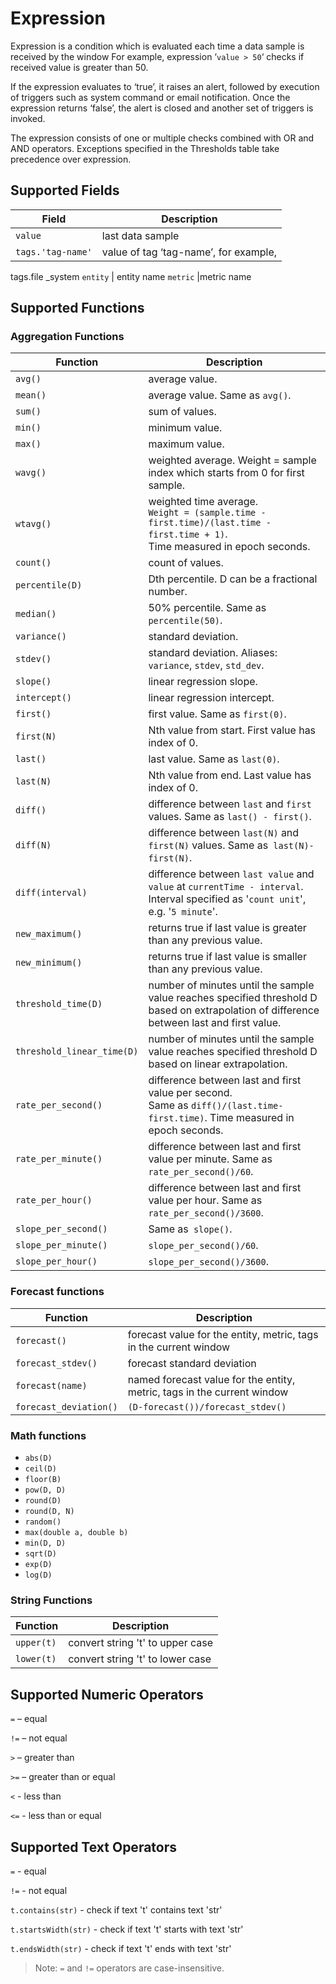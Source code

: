 # Expression


Expression is a condition which is evaluated each time a data sample is
received by the window For example, expression ‘`value > 50`‘ checks if
received value is greater than 50.

If the expression evaluates to ‘true’, it raises an alert, followed by
execution of triggers such as system command or email notification. Once
the expression returns ‘false’, the alert is closed and another set of
triggers is invoked.

The expression consists of one or multiple checks combined with OR and
AND operators. Exceptions specified in the Thresholds table take
precedence over expression.

## Supported Fields

**Field** | **Description**
--- | ---
`value` | last data sample
`tags.'tag-name'` | value of tag ‘tag-name’, for example,
tags.file _system
`entity` | entity name
`metric` |metric name

## Supported Functions

### Aggregation Functions

**Function** | **Description**
--- | ---
`avg()` | average value.
`mean()` | average value. Same as `avg()`.
`sum()` | sum of values.
`min()` | minimum value.
`max()` | maximum value.
`wavg()` | weighted average. Weight = sample index which starts from 0 for first sample.
`wtavg()` | weighted time average.<br>`Weight = (sample.time - first.time)/(last.time - first.time + 1)`. <br>Time measured in epoch seconds.
`count()` | count of values.
`percentile(D)` | Dth percentile. D can be a fractional number.
`median()` | 50% percentile. Same as `percentile(50)`.
`variance()` | standard deviation.
`stdev()` | standard deviation. Aliases: `variance`, `stdev`, `std_dev`.
`slope()` | linear regression slope.
`intercept()` | linear regression intercept.
`first()` | first value. Same as `first(0)`.
`first(N)` | Nth value from start. First value has index of 0.
`last()` | last value. Same as `last(0)`.
`last(N)` | Nth value from end. Last value has index of 0.
`diff()` | difference between `last` and `first` values. Same as `last() - first()`.
`diff(N)` | difference between `last(N)` and `first(N)` values. Same as` last(N)-first(N)`.
`diff(interval)` | difference between `last value` and `value` at `currentTime - interval`. <br>Interval specified as '`count unit`', e.g. '`5 minute`'.
`new_maximum()` | returns true if last value is greater than any previous value.
`new_minimum()` | returns true if last value is smaller than any previous value.
`threshold_time(D)` | number of minutes until the sample value reaches specified threshold D<br> based on extrapolation of difference between last and first value.
`threshold_linear_time(D)` | number of minutes until the sample value reaches specified threshold D<br> based on linear extrapolation.
`rate_per_second()` | difference between last and first value per second. <br>Same as `diff()/(last.time-first.time)`. Time measured in epoch seconds.
`rate_per_minute()` | difference between last and first value per minute. Same as `rate_per_second()/60`.
`rate_per_hour()` | difference between last and first value per hour. Same as `rate_per_second()/3600`.
`slope_per_second()` | Same as` slope()`.
`slope_per_minute()` | `slope_per_second()/60`.
`slope_per_hour()` | `slope_per_second()/3600`.

### Forecast functions

**Function** | **Description**
--- | ---
`forecast()` | forecast value for the entity, metric, tags in the current window
`forecast_stdev()` | forecast standard deviation
`forecast(name)` | named forecast value for the entity, metric, tags in the current window
`forecast_deviation()` | `(D-forecast())/forecast_stdev()`

### Math functions

* `abs(D)`
* `ceil(D)`
* `floor(В)`
* `pow(D, D)`
* `round(D)`
* `round(D, N)`
* `random()`
* `max(double a, double b)`
* `min(D, D)`
* `sqrt(D)`
* `exp(D)`
* `log(D)`

### String Functions

**Function** | **Description**
--- | ---
`upper(t)` | convert string 't' to upper case
`lower(t)` | convert string 't' to lower case

## Supported Numeric Operators

`=` – equal

`!=` – not equal

`>` – greater than

`>=` – greater than or equal

`<` - less than

`<=` - less than or equal

## Supported Text Operators

`=` - equal

`!=` - not equal

`t.contains(str)` - check if text 't' contains text 'str'

`t.startsWidth(str)` - check if text 't' starts with text 'str'

`t.endsWidth(str)` - check if text 't' ends with text 'str'

> Note: `=` and `!=` operators are case-insensitive.


